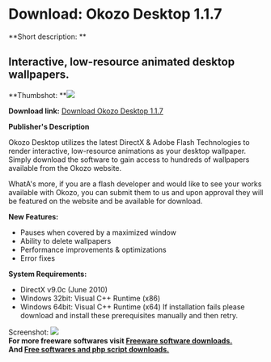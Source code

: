 # Download: Okozo Desktop 1.1.7

**Short description: **

## Interactive, low-resource animated desktop wallpapers.

  
**Thumbshot: **![](http://www.freewarefiles.com/screenshot/okozodsktp_md.jpg)   
  
**Download link:** [Download Okozo Desktop 1.1.7](http://freesoftwares.boysofts.com/Okozo-Desktop_program_63654.html)  
  

**Publisher's Description**  
  

Okozo Desktop utilizes the latest DirectX & Adobe Flash Technologies to render
interactive, low-resource animations as your desktop wallpaper. Simply
download the software to gain access to hundreds of wallpapers available from
the Okozo website.

WhatA's more, if you are a flash developer and would like to see your works
available with Okozo, you can submit them to us and upon approval they will be
featured on the website and be available for download.

**New Features:**

  * Pauses when covered by a maximized window 
  * Ability to delete wallpapers 
  * Performance improvements & optimizations 
  * Error fixes 

**System Requirements:**

  * DirectX v9.0c (June 2010) 
  * Windows 32bit: Visual C++ Runtime (x86) 
  * Windows 64bit: Visual C++ Runtime (x64) 
If installation fails please download and install these prerequisites manually
and then retry.

  
  
Screenshot: ![](http://www.freewarefiles.com/screenshot/okozodsktp.jpg)  
**For more freeware softwares visit [Freeware software downloads.](http://freesoftwares.boysofts.com/)**   
**And [Free softwares and php script downloads.](http://www.boysofts.com/)**

